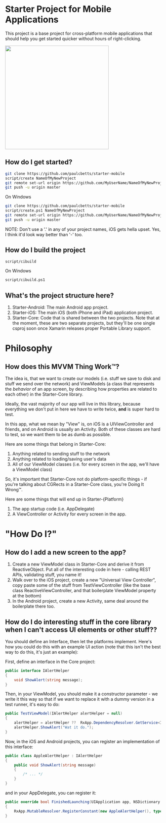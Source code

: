 # Starter Project for Mobile Applications

This project is a base project for cross-platform mobile applications that
should help you get started quicker without hours of right-clicking.

<img src="http://cl.ly/image/0s1S460g3k1r/content#png" width=335 />

## How do I get started?

```sh
git clone https://github.com/paulcbetts/starter-mobile
script/create NameOfMyNewProject
git remote set-url origin https://github.com/MyUserName/NameOfMyNewProject
git push -u origin master
```

On Windows

```sh
git clone https://github.com/paulcbetts/starter-mobile
script/create.ps1 NameOfMyNewProject
git remote set-url origin https://github.com/MyUserName/NameOfMyNewProject
git push -u origin master
```

NOTE: Don't use a '.' in any of your project names, iOS gets hella upset. Yes,
I think it'd look way better than '-' too.

## How do I build the project

```sh
script/cibuild
```

On Windows

```sh
script/cibuild.ps1
```

## What's the project structure here?

1. Starter-Android: The main Android app project.
1. Starter-iOS: The main iOS (both iPhone and iPad) application project.
1. Starter-Core: Code that is shared between the two projects. Note that at
   the moment, these are two separate projects, but they'll be one single
   csproj soon once Xamarin releases proper Portable Library support.

# Philosophy

## How does this MVVM Thing Work™?

The idea is, that we want to create our models (i.e. stuff we save to disk and
stuff we send over the network) and ViewModels (a class that represents the
*behavior* of an app screen, by describing how properties are related to each
other) in the Starter-Core library. 

Ideally, the vast majority of our app will live in this library, because
everything we don't put in here we have to write twice, **and** is super hard
to test.

In this app, what we mean by "View" is, on iOS is a UIViewController and
friends, and on Android is usually an Activity. Both of these classes are hard
to test, so we want them to be as dumb as possible.

Here are some things that belong in Starter-Core:

1. Anything related to sending stuff to the network
1. Anything related to loading/saving user's data
1. All of our ViewModel classes (i.e. for every screen in the app, we'll have
   a ViewModel class)

So, it's important that Starter-Core not do platform-specific things - if
you're talking about CGRects in a Starter-Core class, you're Doing It Wrong™.

Here are some things that will end up in Starter-{Platform}

1. The app startup code (i.e. AppDelegate)
1. A ViewController or Activity for every screen in the app. 

# "How Do I?"

## How do I add a new screen to the app?

1. Create a new ViewModel class in Starter-Core and derive it from
   ReactiveObject. Put all of the interesting code in here - calling REST
   APIs, validating stuff, you name it!
1. Walk over to the iOS project, create a new "Universal View Controller",
   copy paste some of the stuff from TestViewController (like the base class
   ReactiveViewController, and that boilerplate ViewModel property at the
   bottom)
1. In the Android project, create a new Activity, same deal around the
   boilerplate there too.

## How do I do interesting stuff in the core library when I can't access UI elements or other stuff??

You should define an Interface, then let the platforms implement. Here's how
you could do this with an example UI action (note that this isn't the best way
to do this, it's just an example):

First, define an interface in the Core project:

```cs
public interface IAlertHelper
{
    void ShowAlert(string message);
}
```

Then, in your ViewModel, you should make it a constructor parameter - we write
it this way so that if we want to replace it with a dummy version in a test
runner, it's easy to do:

```cs
public TestViewModel(IAlertHelper alertHelper = null)
{
    alertHelper = alertHelper ??  RxApp.DependencyResolver.GetService<IAlertHelper>();
    alertHelper.ShowAlert("Wat it do.");
}
```

Now, in the iOS and Android projects, you can register an implementation of this interface:

```cs
public class AppleAlertHelper : IAlertHelper
{
    public void ShowAlert(string message)
    {
        /* ... */
    }
}
```

and in your AppDelegate, you can register it:

```cs
public override bool FinishedLaunching(UIApplication app, NSDictionary options)
{
    RxApp.MutableResolver.RegisterConstant(new AppleAlertHelper(), typeof(IAlertHelper));
}
```
